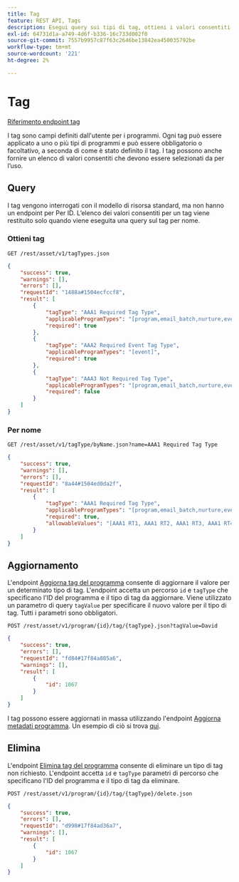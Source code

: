 ```yaml
---
title: Tag
feature: REST API, Tags
description: Esegui query sui tipi di tag, ottieni i valori consentiti per nome, aggiorna o elimina i tag dei programmi in Marketo tramite l’API REST Asset, con esempi di richieste.
exl-id: 64731d1a-a749-4d6f-b336-16c733d002f0
source-git-commit: 7557b9957c87f63c2646be13842ea450035792be
workflow-type: tm+mt
source-wordcount: '221'
ht-degree: 2%

---
```


# Tag

[Riferimento endpoint tag](https://developer.adobe.com/marketo-apis/api/asset/#tag/Tags)

I tag sono campi definiti dall&#39;utente per i programmi. Ogni tag può essere applicato a uno o più tipi di programmi e può essere obbligatorio o facoltativo, a seconda di come è stato definito il tag. I tag possono anche fornire un elenco di valori consentiti che devono essere selezionati da per l’uso.

## Query

I tag vengono interrogati con il modello di risorsa standard, ma non hanno un endpoint per Per ID. L’elenco dei valori consentiti per un tag viene restituito solo quando viene eseguita una query sul tag per nome.

### Ottieni tag

```
GET /rest/asset/v1/tagTypes.json
```

```json
{
    "success": true,
    "warnings": [],
    "errors": [],
    "requestId": "1488a#1504ecfccf8",
    "result": [
        {
            "tagType": "AAA1 Required Tag Type",
            "applicableProgramTypes": "[program,email_batch,nurture,event,webinar]",
            "required": true
        },
        {
            "tagType": "AAA2 Required Event Tag Type",
            "applicableProgramTypes": "[event]",
            "required": true
        },
        {
            "tagType": "AAA3 Not Required Tag Type",
            "applicableProgramTypes": "[program,email_batch,nurture,event,webinar]",
            "required": false
        }
    ]
}
```

### Per nome

```
GET /rest/asset/v1/tagType/byName.json?name=AAA1 Required Tag Type
```

```json
{
    "success": true,
    "warnings": [],
    "errors": [],
    "requestId": "8a44#1504ed0da2f",
    "result": [
        {
            "tagType": "AAA1 Required Tag Type",
            "applicableProgramTypes": "[program,email_batch,nurture,event,webinar]",
            "required": true,
            "allowableValues": "[AAA1 RT1, AAA1 RT2, AAA1 RT3, AAA1 RT4]"
        }
    ]
}
```

## Aggiornamento

L&#39;endpoint [Aggiorna tag del programma](https://developer.adobe.com/marketo-apis/api/asset/#tag/Programs/operation/updateProgramUsingPOST) consente di aggiornare il valore per un determinato tipo di tag. L&#39;endpoint accetta un percorso `id` e `tagType` che specificano l&#39;ID del programma e il tipo di tag da aggiornare. Viene utilizzato un parametro di query `tagValue` per specificare il nuovo valore per il tipo di tag. Tutti i parametri sono obbligatori.

```
POST /rest/asset/v1/program/{id}/tag/{tagType}.json?tagValue=David
```

```json
{
    "success": true,
    "errors": [],
    "requestId": "fd84#17f84a885a6",
    "warnings": [],
    "result": [
        {
            "id": 1067
        }
    ]
}
```

I tag possono essere aggiornati in massa utilizzando l&#39;endpoint [Aggiorna metadati programma](https://developer.adobe.com/marketo-apis/api/asset/#tag/Programs/operation/updateProgramUsingPOST). Un esempio di ciò si trova [qui](programs.md#update).

## Elimina

L&#39;endpoint [Elimina tag del programma](https://developer.adobe.com/marketo-apis/api/asset/#tag/Programs/operation/deleteProgramUsingPOST) consente di eliminare un tipo di tag non richiesto. L&#39;endpoint accetta `id` e `tagType` parametri di percorso che specificano l&#39;ID del programma e il tipo di tag da eliminare.

```
POST /rest/asset/v1/program/{id}/tag/{tagType}/delete.json
```

```json
{
    "success": true,
    "errors": [],
    "requestId": "d998#17f84ad36a7",
    "warnings": [],
    "result": [
        {
            "id": 1067
        }
    ]
}
```
